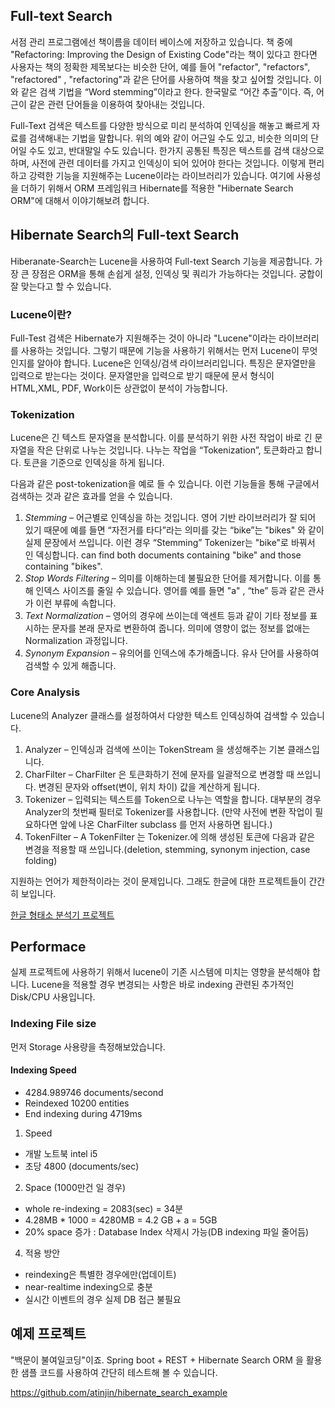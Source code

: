 ## Full-text Search
서점 관리 프로그램에선 책이름을 데이터 베이스에 저장하고 있습니다. 책 중에 "Refactoring: Improving the Design of Existing Code"라는 책이 있다고 한다면 사용자는 책의 정확한 제목보다는 비슷한 단어, 예를 들어 "refactor", "refactors", "refactored" , "refactoring"과 같은 단어를 사용하여 책을 찾고 싶어할 것입니다. 이와 같은 검색 기법을 “Word stemming”이라고 한다. 한국말로 “어간 추출”이다. 즉, 어근이 같은 관련 단어들을 이용하여 찾아내는 것입니다. 

Full-Text 검색은 텍스트를 다양한 방식으로 미리 분석하여 인덱싱을 해놓고 빠르게 자료를 검색해내는 기법을 말합니다. 위의 예와 같이 어근일 수도 있고, 비슷한 의미의 단어일 수도 있고, 반대말일 수도 있습니다. 한가지 공통된 특징은 텍스트를 검색 대상으로 하며, 사전에 관련 데이터를 가지고 인덱싱이 되어 있어야 한다는 것입니다.
이렇게 편리하고 강력한 기능을 지원해주는 Lucene이라는 라이브러리가 있습니다. 여기에 사용성을 더하기 위해서 ORM 프레임워크 Hibernate를 적용한 "Hibernate Search ORM"에 대해서 이야기해보려 합니다.

## Hibernate Search의 Full-text Search

Hiberanate-Search는 Lucene을 사용하여 Full-text Search 기능을 제공합니다. 가장 큰 장점은 ORM을 통해 손쉽게 설정, 인덱싱 및 쿼리가 가능하다는 것입니다. 궁합이 잘 맞는다고 할 수 있습니다.

### Lucene이란?
Full-Test 검색은 Hibernate가 지원해주는 것이 아니라 "Lucene"이라는 라이브러리를 사용하는 것입니다. 그렇기 때문에 기능을 사용하기 위해서는 먼저 Lucene이 무엇인지를 알아야 합니다.
Lucene은 인덱싱/검색 라이브러리입니다. 특징은 문자열만을 입력으로 받는다는 것이다. 문자열만을 입력으로 받기 때문에 문서 형식이 HTML,XML, PDF, Work이든 상관없이 분석이 가능합니다.

### Tokenization
Lucene은 긴 텍스트 문자열을 분석합니다. 이를 분석하기 위한 사전 작업이 바로 긴 문자열을 작은 단위로 나누는 것입니다. 나누는 작업을 “Tokenization”, 토큰화라고 합니다. 토큰을 기준으로 인덱싱을 하게 됩니다.

다음과 같은 post-tokenization을 예로 들 수 있습니다. 이런 기능들을 통해 구글에서 검색하는 것과 같은 효과를 얻을 수 있습니다.

1. *Stemming* – 어근별로 인덱싱을 하는 것입니다.  영어 기반 라이브러리가 잘 되어 있기 때문에 예를 들면 “자전거를 타다”라는 의미를 갖는 “bike”는 "bikes" 와 같이 실제 문장에서 쓰입니다. 이런 경우 “Stemming” Tokenizer는  "bike"로 바꿔서 인 덱싱합니다. can find both documents containing "bike" and those containing "bikes".
2. *Stop Words Filtering* – 의미를 이해하는데 불필요한 단어를 제거합니다. 이를 통해 인덱스 사이즈를 줄일 수 있습니다. 영어를 예를 들면  "a" , “the” 등과 같은 관사가 이런 부류에 속합니다.
3. *Text Normalization* – 영어의 경우에 쓰이는데 액센트  등과 같이 기타 정보를 표시하는 문자를 본래 문자로 변환하여 줍니다. 의미에 영향이 없는 정보를 없애는 Normalization 과정입니다.
4. *Synonym Expansion* – 유의어를 인덱스에 추가해줍니다. 유사 단어를 사용하여 검색할 수 있게 해줍니다.

### Core Analysis

Lucene의 Analyzer 클래스를 설정하여서 다양한 텍스트 인덱싱하여 검색할 수 있습니다.

1. Analyzer – 인덱싱과 검색에 쓰이는 TokenStream 을 생성해주는 기본 클래스입니다.
2. CharFilter – CharFilter 은 토큰화하기 전에 문자를 일괄적으로 변경할 때 쓰입니다. 변경된 문자와 offset(변이, 위치 차이) 값을 계산하게 됩니다. 
3. Tokenizer – 입력되는 텍스트를 Token으로 나누는 역할을 합니다. 대부분의 경우 Analyzer의 첫번째 필터로  Tokenizer를 사용합니다. (만약 사전에 변환 작업이 필요하다면 앞에 나온 CharFilter subclass 를 먼저 사용하면 됩니다.)
4. TokenFilter – A TokenFilter 는  Tokenizer.에 의해 생성된 토큰에 다음과 같은 변경을 적용할 때 쓰입니다.(deletion, stemming, synonym injection, case folding)
 
 지원하는 언어가 제한적이라는 것이 문제입니다. 그래도 한글에 대한 프로젝트들이 간간히 보입니다.
 
[한글 형태소 분석기 프로젝트](https://github.com/juncon/arirang.lucene-analyzer-5.0.0)
 
 
## Performace
실제 프로젝트에 사용하기 위해서 lucene이 기존 시스템에 미치는 영향을 분석해야 합니다.  Lucene을 적용할 경우 변경되는 사항은 바로 indexing 관련된 추가적인 Disk/CPU 사용입니다.

### Indexing File size
먼저 Storage 사용량을 측정해보았습니다.

#### Indexing Speed
- 4284.989746 documents/second
- Reindexed 10200 entities
- End indexing during 4719ms

1. Speed
  - 개발 노트북  intel i5
  - 초당 4800 (documents/sec)
2. Space (1000만건 일 경우)
  - whole re-indexing = 2083(sec) =  34분
  - 4.28MB * 1000 = 4280MB = 4.2 GB + a = 5GB
  - 20% space 증가 : Database Index 삭제시 가능(DB indexing 파일 줄어듬)
4. 적용 방안
  - reindexing은 특별한 경우에만(업데이트)
  - near-realtime indexing으로 충분
  - 실시간 이벤트의 경우 실제 DB 접근 불필요

## 예제 프로젝트
"백문이 불여일코딩"이죠. Spring boot + REST + Hibernate Search ORM 을 활용한 샘플 코드를 사용하여 간단히 테스트해 볼 수 있습니다.

https://github.com/atinjin/hibernate_search_example